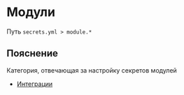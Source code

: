 # Модули
Путь `secrets.yml > module.*`

## Пояснение
Категория, отвечающая за настройку секретов модулей
- [Интеграции](/en/secrets/module/integration/)